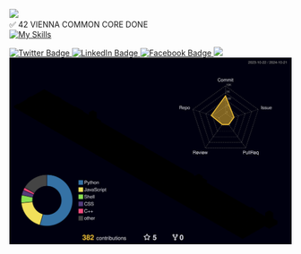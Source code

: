![](https://komarev.com/ghpvc/?username=ddyankov28&color=red)<br>
✅ 42 VIENNA COMMON CORE DONE
<br>
  [![My Skills](https://skillicons.dev/icons?i=c,cpp,js,html,css,py,docker,wordpress,vscode,bash,vim,linux,github,bootstrap,django,npm&perline=4)](https://skillicons.dev)
  <div id="badges">
  <a href="https://twitter.com/ddyankov23">
    <img src="https://img.shields.io/badge/Twitter-blue?style=for-the-badge&logo=twitter&logoColor=white" alt="Twitter Badge"/>
  </a>
  <a href="https://www.linkedin.com/in/ddyankov23">
    <img src="https://img.shields.io/badge/LinkedIn-blue?style=for-the-badge&logo=linkedin&logoColor=white" alt="LinkedIn Badge"/>
  </a>
  <a href="https://www.facebook.com/ymcmmb/">
    <img src="https://img.shields.io/badge/Facebook-blue?style=for-the-badge&logo=facebook&logoColor=white" alt="Facebook Badge"/>
  </a>
  <a href="https://www.instagram.com/deyandyankov23/">
    <img src="https://img.shields.io/badge/Instagram-%23E4405F.svg?style=for-the-badge&logo=Instagram&logoColor=white"/>
  </a>
</div>
<!-- <img src="https://github-readme-stats.vercel.app/api/top-langs?username=ddyankov28&layout=compact&theme=dark"/> -->
<img src="./profile-3d-contrib/profile-night-rainbow.svg" alt="Logo"/>
